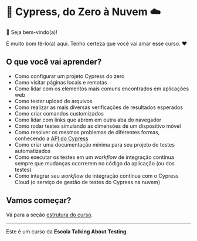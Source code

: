 # 🌲 Cypress, do Zero à Nuvem ☁️

👋 Seja bem-vindo(a)!

É muito bom tê-lo(a) aqui. Tenho certeza que você vai amar esse curso. ❤️

## O que você vai aprender?

- Como configurar um projeto Cypress do zero
- Como visitar páginas locais e remotas
- Como lidar com os elementos mais comuns encontrados em aplicações web
- Como testar upload de arquivos
- Como realizar as mais diversas verificações de resultados esperados
- Como criar comandos customizados
- Como lidar com links que abrem em outra aba do navegador
- Como rodar testes simulando as dimensões de um dispositivo móvel
- Como resolver os mesmos problemas de diferentes formas, conhecendo a [API do Cypress](https://docs.cypress.io/api/table-of-contents)
- Como criar uma documentação mínima para seu projeto de testes automatizados
- Como executar os testes em um _workflow_ de integração contínua sempre que mudanças ocorrerem no código da aplicação (ou dos testes)
- Como integrar seu _workflow_ de integração contínua com o Cypress Cloud (o serviço de gestão de testes do Cypress na nuvem)

## Vamos começar?

Vá para a seção [estrutura do curso](./lessons/_course-structure_.md).

___

Este é um curso da **Escola Talking About Testing**.